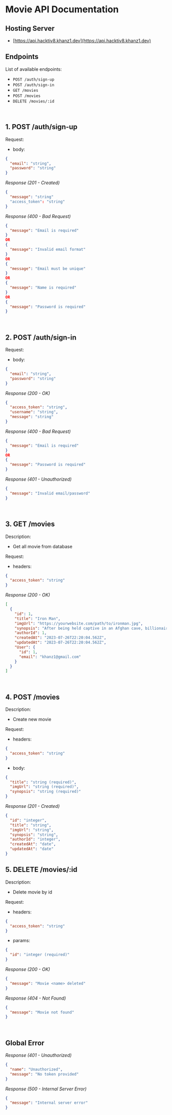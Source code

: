 # Movie API Documentation

## Hosting Server

- [https://api.hacktiv8.khanz1.dev](https://api.hacktiv8.khanz1.dev)

## Endpoints

List of available endpoints:

- `POST /auth/sign-up`
- `POST /auth/sign-in`
- `GET /movies`
- `POST /movies`
- `DELETE /movies/:id`

&nbsp;

## 1. POST /auth/sign-up

Request:

- body:

```json
{
  "email": "string",
  "password": "string"
}
```

_Response (201 - Created)_

```json
{
  "message": "string"
  "access_token": "string"
}
```

_Response (400 - Bad Request)_

```json
{
  "message": "Email is required"
}
OR
{
  "message": "Invalid email format"
}
OR
{
  "message": "Email must be unique"
}
OR
{
  "message": "Name is required"
}
OR
{
  "message": "Password is required"
}
```

&nbsp;

## 2. POST /auth/sign-in

Request:

- body:

```json
{
  "email": "string",
  "password": "string"
}
```

_Response (200 - OK)_

```json
{
  "access_token": "string",
  "username": "string",
  "message": "string"
}
```

_Response (400 - Bad Request)_

```json
{
  "message": "Email is required"
}
OR
{
  "message": "Password is required"
}
```

_Response (401 - Unauthorized)_

```json
{
  "message": "Invalid email/password"
}
```

&nbsp;

## 3. GET /movies

Description:

- Get all movie from database

Request:

- headers:

```json
{
  "access_token": "string"
}
```

_Response (200 - OK)_

```json
[
  {
    "id": 1,
    "title": "Iron Man",
    "imgUrl": "https://yourwebsite.com/path/to/ironman.jpg",
    "synopsis": "After being held captive in an Afghan cave, billionaire engineer Tony Stark creates a unique weaponized suit of armor to fight evil.",
    "authorId": 1,
    "createdAt": "2023-07-26T22:20:04.562Z",
    "updatedAt": "2023-07-26T22:20:04.562Z",
    "User": {
      "id": 1,
      "email": "khanz1@gmail.com"
    }
  }
]
```

&nbsp;

## 4. POST /movies

Description:

- Create new movie

Request:

- headers:

```json
{
  "access_token": "string"
}
```

- body:

```json
{
  "title": "string (required)",
  "imgUrl": "string (required)",
  "synopsis": "string (required)"
}
```

_Response (201 - Created)_

```json
{
  "id": "integer",
  "title": "string",
  "imgUrl": "string",
  "synopsis": "string",
  "authorId": "integer",
  "createdAt": "date",
  "updatedAt": "date"
}
```

## 5. DELETE /movies/:id

Description:

- Delete movie by id

Request:

- headers:

```json
{
  "access_token": "string"
}
```

- params:

```json
{
  "id": "integer (required)"
}
```

_Response (200 - OK)_

```json
{
  "message": "Movie <name> deleted"
}
```

_Response (404 - Not Found)_

```json
{
  "message": "Movie not found"
}
```

&nbsp;

## Global Error

_Response (401 - Unauthorized)_

```json
{
  "name": "Unauthorized",
  "message": "No token provided"
}
```

_Response (500 - Internal Server Error)_

```json
{
  "message": "Internal server error"
}
```
